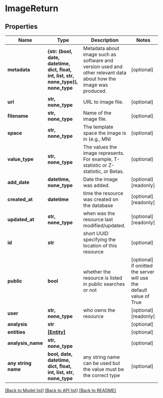 # ImageReturn


## Properties
Name | Type | Description | Notes
------------ | ------------- | ------------- | -------------
**metadata** | **{str: (bool, date, datetime, dict, float, int, list, str, none_type)}, none_type** | Metadata about image such as software and version used and other relevant data about how the image was produced. | [optional] 
**url** | **str, none_type** | URL to image file. | [optional] 
**filename** | **str, none_type** | Name of the image file. | [optional] 
**space** | **str, none_type** | The template space the image is in (e.g., MNI  | [optional] 
**value_type** | **str, none_type** | The values the image represents. For example, T-statistic or Z-statistic, or Betas. | [optional] 
**add_date** | **datetime, none_type** | Date the image was added. | [optional] [readonly] 
**created_at** | **datetime** | time the resource was created on the database | [optional] [readonly] 
**updated_at** | **str, none_type** | when was the resource last modified/updated. | [optional] [readonly] 
**id** | **str** | short UUID specifying the location of this resource | [optional] 
**public** | **bool** | whether the resource is listed in public searches or not | [optional]  if omitted the server will use the default value of True
**user** | **str, none_type** | who owns the resource | [optional] [readonly] 
**analysis** | **str** |  | [optional] 
**entities** | [**[Entity]**](Entity.md) |  | [optional] 
**analysis_name** | **str, none_type** |  | [optional] 
**any string name** | **bool, date, datetime, dict, float, int, list, str, none_type** | any string name can be used but the value must be the correct type | [optional]

[[Back to Model list]](../README.md#documentation-for-models) [[Back to API list]](../README.md#documentation-for-api-endpoints) [[Back to README]](../README.md)


